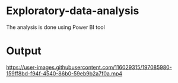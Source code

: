 # Exploratory-data-analysis
The analysis is done using Power BI tool

# Output
https://user-images.githubusercontent.com/116029315/197085980-159ff8bd-f94f-4540-86b0-59eb9b2a7f0a.mp4

